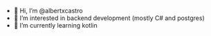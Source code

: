 - 👋 Hi, I’m @albertxcastro
- 👀 I’m interested in backend development (mostly C# and postgres)
- 🌱 I’m currently learning kotlin

<!---
albertxcastro/albertxcastro is a ✨ special ✨ repository because its `README.md` (this file) appears on your GitHub profile.
You can click the Preview link to take a look at your changes.
--->
